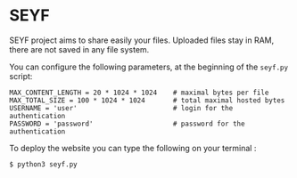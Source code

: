 # SEYF
SEYF project aims to share easily your files. Uploaded files stay in RAM, there are not saved in any file system.

You can configure the following parameters, at the beginning of the `seyf.py` script:
```
MAX_CONTENT_LENGTH = 20 * 1024 * 1024    # maximal bytes per file
MAX_TOTAL_SIZE = 100 * 1024 * 1024       # total maximal hosted bytes
USERNAME = 'user'                        # login for the authentication
PASSWORD = 'password'                    # password for the authentication
```

To deploy the website you can type the following on your terminal :
```
$ python3 seyf.py
```
